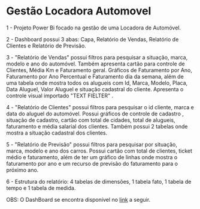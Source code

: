 # Gestão Locadora Automovel

1 - Projeto Power Bi focado na gestão de uma Locadora de Automóvel.

2 - Dashboard possui 3 abas: Capa, Relatório de Vendas, Relatório de Clientes e Relatório de Previsão.

3 - "Relatório de Vendas" possui filtros para pesquisar a situação, marca, modelo e ano do automóvel. Também apresenta cartão para controle de Clientes, Média Km e Faturamento geral. Gráficos de Faturamento por Ano, Faturamento por Ano Percentual e Faturamento dia da semana, além de uma tabela onde mostra todos os alugueis com Id, Marca, Modelo, Placa, Data Aluguel, Valor Aluguel e situação cadastral do cliente. Apresenta o controle visual importado "TEXT FIELTER" .

4 - "Relatório de Clientes" possui filtros para pesquisar o id cliente, marca e data do aluguel do automóvel. Possui gráficos de controle de cadastro , situação de cadastro, cartão com total de cidades, total de alugueis, faturamento e média salarial dos clientes. Também possui 2 tabelas onde mostra a situação cadastral dos clientes.

5 - "Relatório de Previsão" possui filtros para pesquisar por situação, marca, modelo e ano dos carros. Possui cartão com total de clientes, ticket médio e faturamento, além de ter um gráfico de linhas onde mostra o faturamento por ano e um recurso de previsão do faturamento para o próximo ano.

6 - Estrutura do relatório: 4 tabelas  de  dimensões, 1 tabela fato, 1 tabela de tempo e 1 tabela de medida.
	
	  
OBS: O DashBoard se encontra disponível no [link](https://app.powerbi.com/view?r=eyJrIjoiNTA1ZDgxZWMtNzAxOC00ZDhhLWE1MzEtNDM3MjYwMGFiOWQzIiwidCI6IjcyNzEzYTdjLThkN2UtNDZkNy04MWQxLTUzOWZiOWMzMmI4YyJ9)
     a seguir.
